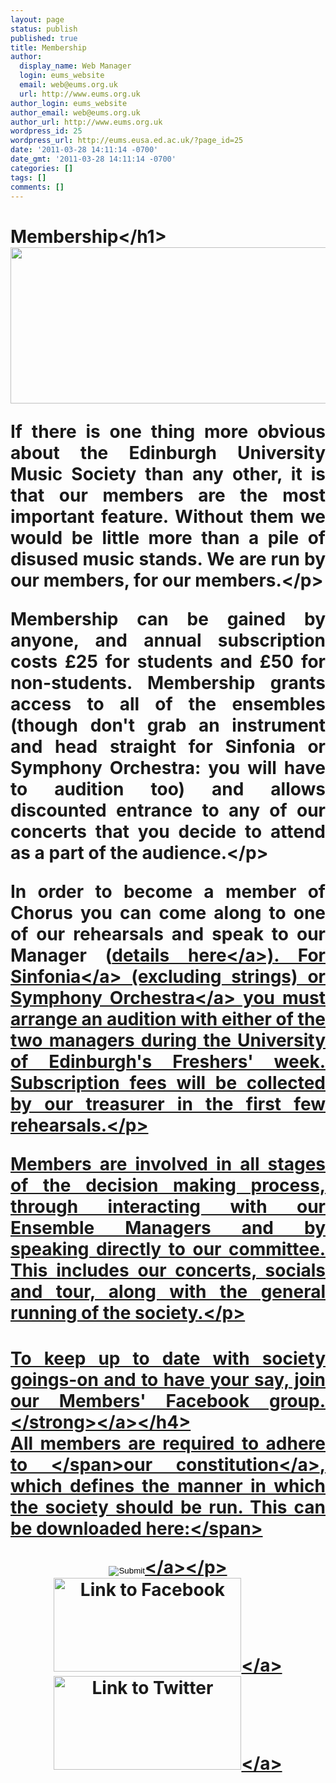 ```yaml
---
layout: page
status: publish
published: true
title: Membership
author:
  display_name: Web Manager
  login: eums_website
  email: web@eums.org.uk
  url: http://www.eums.org.uk
author_login: eums_website
author_email: web@eums.org.uk
author_url: http://www.eums.org.uk
wordpress_id: 25
wordpress_url: http://eums.eusa.ed.ac.uk/?page_id=25
date: '2011-03-28 14:11:14 -0700'
date_gmt: '2011-03-28 14:11:14 -0700'
categories: []
tags: []
comments: []
---
```

<h1 style="text-align: justify;">Membership<&#47;h1><br />
<img class="size-full wp-image-620" alt="" src="http:&#47;&#47;eums.eusa.ed.ac.uk&#47;wp-content&#47;uploads&#47;images&#47;w620&#47;rehearsal4.jpg" width="620" height="250" &#47;></p>
<p style="text-align: justify;">If there is one thing more obvious about the Edinburgh University Music Society than any other, it is that our members are the most important feature. Without them we would be little more than a pile of disused music stands. We are run by our members, for our members.<&#47;p></p>
<p style="text-align: justify;">Membership can be gained by anyone, and annual subscription costs &pound;25 for students and &pound;50 for non-students. Membership grants access to all of the ensembles (though don't grab an instrument and head straight for Sinfonia or Symphony Orchestra: you will have to audition too) and allows discounted entrance to any of our concerts that you decide to attend as a part of the audience.<&#47;p></p>
<p style="text-align: justify;">In order to become a member of Chorus you can come along to one of our rehearsals and speak to our Manager (<a title="Chorus' page" href="http:&#47;&#47;eums.eusa.ed.ac.uk&#47;society&#47;biography&#47;chorus&#47;">details here<&#47;a>). For <a title="Sinfonia" href="http:&#47;&#47;eums.eusa.ed.ac.uk&#47;society&#47;biography&#47;sinfonia&#47;">Sinfonia<&#47;a> (excluding strings) or <a title="Symphony Orchestra" href="http:&#47;&#47;eums.eusa.ed.ac.uk&#47;society&#47;biography&#47;symphony&#47;">Symphony Orchestra<&#47;a> you must arrange an audition with either of the two managers during the University of Edinburgh's Freshers' week. Subscription fees will be collected by our treasurer in the first few rehearsals.<&#47;p></p>
<p style="text-align: justify;">Members are involved in all stages of the decision making process, through interacting with our Ensemble Managers and by speaking directly to our committee. This includes our concerts, socials and tour, along with the general running of the society.<&#47;p></p>
<h4 style="text-align: justify;"><a title="The Members' Facebook Group (this is different to our Facebook Page)" href="http:&#47;&#47;www.facebook.com&#47;groups&#47;ed.music.society&#47;" target="_blank"><strong>To keep up to date with society goings-on and to have your say, join our Members' Facebook group.<&#47;strong><&#47;a><&#47;h4><br />
<span style="text-align: justify;">All members are required to adhere to <&#47;span><a style="text-align: justify;" title="Download the EUMS Constitution here" href="http:&#47;&#47;eums.eusa.ed.ac.uk&#47;wp-content&#47;uploads&#47;files&#47;constitution.pdf" target="_blank">our constitution<&#47;a><span style="text-align: justify;">, which defines the manner in which the society should be run. This can be downloaded here:<&#47;span></p>
<p style="text-align: center;"><a title="Download the EUMS Constitution here" href="http:&#47;&#47;eums.eusa.ed.ac.uk&#47;wp-content&#47;uploads&#47;files&#47;constitution.pdf" target="_blank"><input id="em_foot" onmouseover="src='http:&#47;&#47;eums.eusa.ed.ac.uk&#47;wp-content&#47;uploads&#47;build&#47;buttons&#47;download_on.png';" onmouseout="src='http:&#47;&#47;eums.eusa.ed.ac.uk&#47;wp-content&#47;uploads&#47;build&#47;buttons&#47;download_off.png';" type="image" name="em_foot" src="http:&#47;&#47;eums.eusa.ed.ac.uk&#47;wp-content&#47;uploads&#47;build&#47;buttons&#47;download_off.png" &#47;><&#47;a><&#47;p><br />
<a href="http:&#47;&#47;www.facebook.com&#47;ed.music.society"><img title="Facebook" alt="Link to Facebook" src="http:&#47;&#47;eums.eusa.ed.ac.uk&#47;wp-content&#47;uploads&#47;build&#47;socialfinder_fb.png" width="300" height="150" &#47;><&#47;a><a href="http:&#47;&#47;twitter.com&#47;edmusicsociety"><img title="Twitter" alt="Link to Twitter" src="http:&#47;&#47;eums.eusa.ed.ac.uk&#47;wp-content&#47;uploads&#47;build&#47;socialfinder_tw.png" width="300" height="150" &#47;><&#47;a></p>
